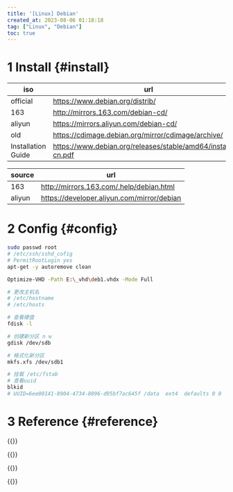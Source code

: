 ```yaml
---
title: '[Linux] Debian'
created_at: 2023-08-06 01:18:18
tag: ["Linux", "Debian"]
toc: true
---
```


# 1 Install {#install}

| iso                | url                                                            |
| ------------------ | -------------------------------------------------------------- |
| official           | https://www.debian.org/distrib/                                |
| 163                | http://mirrors.163.com/debian-cd/                              |
| aliyun             | https://mirrors.aliyun.com/debian-cd/                          |
| old                | https://cdimage.debian.org/mirror/cdimage/archive/             |
| Installation Guide | https://www.debian.org/releases/stable/amd64/install.zh-cn.pdf |


| source | url                                        |
| ------ | ------------------------------------------ |
| 163    | http://mirrors.163.com/.help/debian.html   |
| aliyun | https://developer.aliyun.com/mirror/debian |

# 2 Config {#config}

```sh
sudo passwd root
# /etc/ssh/sshd_cofig 
# PermitRootLogin yes
apt-get -y autoremove clean
```

```sh
Optimize-VHD -Path E:\_vhd\deb1.vhdx -Mode Full
```

```sh
# 更改主机名
# /etc/hostname
# /etc/hosts

# 查看硬盘
fdisk -l

# 创建新分区 n w
gdisk /dev/sdb

# 格式化新分区
mkfs.xfs /dev/sdb1

# 挂载 /etc/fstab
# 查看uuid
blkid
# UUID=6ee00141-8904-4734-8096-d95bf7ac645f /data  ext4  defaults 0 0

```

# 3 Reference {#reference}

{{<highlight-file path="sysctl.conf" lang="ini">}}

{{<highlight-file path="interfaces" lang="ini">}}

{{<highlight-file path="sources-bullseye.list" lang="list">}}

{{<highlight-file path="init.sh" lang="sh">}}

